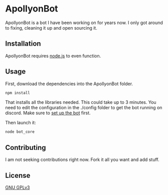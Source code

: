 # ApollyonBot
ApollyonBot is a bot I have been working on for years now. I only got around to fixing, cleaning it up and open sourcing it.
## Installation
ApollyonBot requires [node.js](https://nodejs.org/en/) to even function.
## Usage
First, download the dependencies into the ApollyonBot folder.
```bash
npm install
```
That installs all the libraries needed. This could take up to 3 minutes.
You need to edit the configuration in the ./config folder to get the bot running on discord. Make sure to [set up the bot](https://discord.com/developers/applications) first.

Then launch it:
```bash
node bot_core
```
## Contributing
I am not seeking contributions right now. Fork it all you want and add stuff.
## License
[GNU GPLv3](https://choosealicense.com/licenses/gpl-3.0/)
